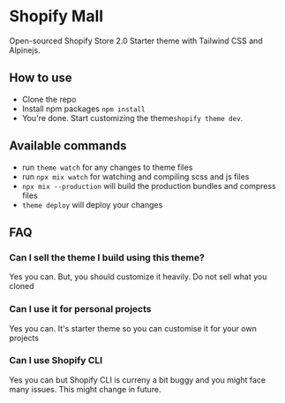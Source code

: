 # Shopify Mall

Open-sourced Shopify Store 2.0 Starter theme with Tailwind CSS and Alpinejs.

## How to use
* Clone the repo
* Install npm packages `npm install`
* You're done. Start customizing the theme`shopify theme dev`.

## Available commands
* run `theme watch` for any changes to theme files
* run `npx mix watch` for watching and compiling scss and js files
* `npx mix --production` will build the production bundles and compress files
* `theme deploy` will deploy your changes

## FAQ
### Can I sell the theme I build using this theme? 

Yes you can. But, you should customize it heavily. Do not sell what you cloned

### Can I use it for personal projects

Yes you can. It's starter theme so you can customise it for your own projects

### Can I use Shopify CLI

Yes you can but Shopify CLI is curreny a bit buggy and you might face many issues. This might change in future.
